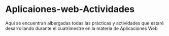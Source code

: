 # Aplicaiones-web-Actividades
Aquí se encuentran albergadas todas las prácticas y actividades que estaré desarrollando durante el cuatrimestre en la materia de Aplicaciones Web
